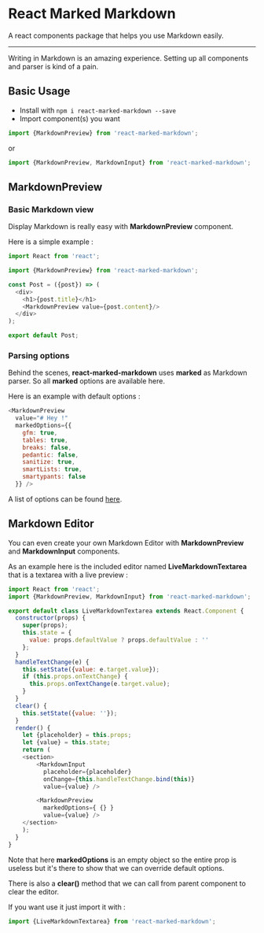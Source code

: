 # React Marked Markdown

A react components package that helps you use Markdown easily.

---

Writing in Markdown is an amazing experience. Setting up all components and parser is kind of a pain.

## Basic Usage

* Install with `npm i react-marked-markdown --save`
* Import component(s) you want
```js
import {MarkdownPreview} from 'react-marked-markdown';
```
or
```js
import {MarkdownPreview, MarkdownInput} from 'react-marked-markdown';
```

## MarkdownPreview

### Basic Markdown view

Display Markdown is really easy with **MarkdownPreview** component.

Here is a simple example :
```js
import React from 'react';

import {MarkdownPreview} from 'react-marked-markdown';

const Post = ({post}) => (
  <div>
    <h1>{post.title}</h1>
    <MarkdownPreview value={post.content}/>
  </div>
);

export default Post;

```

### Parsing options

Behind the scenes, **react-marked-markdown** uses **marked** as Markdown parser.
So all **marked** options are available here.

Here is an example with default options :

```js
<MarkdownPreview
  value="# Hey !"
  markedOptions={{
    gfm: true,
    tables: true,
    breaks: false,
    pedantic: false,
    sanitize: true,
    smartLists: true,
    smartypants: false
  }} />
```

A list of options can be found [here](https://github.com/chjj/marked).

## Markdown Editor

You can even create your own Markdown Editor with **MarkdownPreview** and **MarkdownInput** components.

As an example here is the included editor named **LiveMarkdownTextarea** that is a textarea with a live preview :

```js
import React from 'react';
import {MarkdownPreview, MarkdownInput} from 'react-marked-markdown';

export default class LiveMarkdownTextarea extends React.Component {
  constructor(props) {
    super(props);
    this.state = {
      value: props.defaultValue ? props.defaultValue : ''
    };
  }
  handleTextChange(e) {
    this.setState({value: e.target.value});
    if (this.props.onTextChange) {
      this.props.onTextChange(e.target.value);
    }
  }
  clear() {
    this.setState({value: ''});
  }
  render() {
    let {placeholder} = this.props;
    let {value} = this.state;
    return (
    <section>
        <MarkdownInput
          placeholder={placeholder}
          onChange={this.handleTextChange.bind(this)}
          value={value} />

        <MarkdownPreview
          markedOptions={ {} }
          value={value} />
    </section>
    );
  }
}
```

Note that here **markedOptions** is an empty object so the entire prop is useless but it's there to show that we can override default options.

There is also a **clear()** method that we can call from parent component to clear the editor.

If you want use it just import it with :
```js
import {LiveMarkdownTextarea} from 'react-marked-markdown';
```

